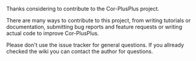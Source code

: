 Thanks considering to contribute to the Cor-PlusPlus project. 

There are many ways to contribute to this project, from writing tutorials or documentation, submitting bug reports and feature requests or writing actual code to improve Cor-PlusPlus.

Please don't use the issue tracker for general questions. If you allready checked the wiki you can contact the author for questions.
